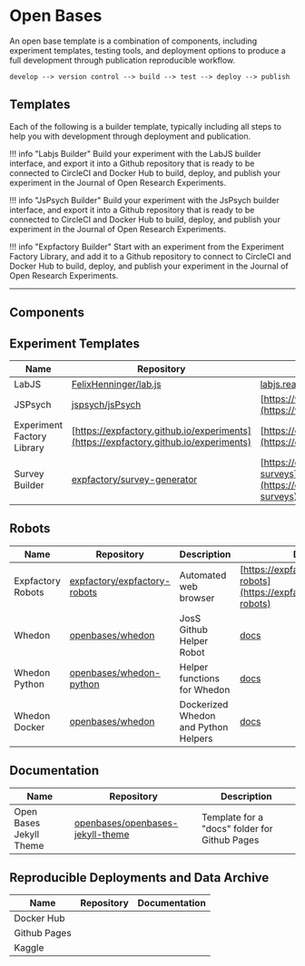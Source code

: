 # Open Bases

An open base template is a combination of components, including experiment
templates, testing tools, and deployment options to produce a full development
through publication reproducible workflow.

```
develop --> version control --> build --> test --> deploy --> publish
```

## Templates

Each of the following is a builder template, typically including all steps to
help you with development through deployment and publication.


!!! info "Labjs Builder"
    Build your experiment with the LabJS builder interface, and export it into a Github 
    repository that is ready to be connected to CircleCI and Docker Hub to build, deploy, 
    and publish your experiment in the Journal of Open Research Experiments.

!!! info "JsPsych Builder"
    Build your experiment with the JsPsych builder interface, and export it into a Github 
    repository that is ready to be connected to CircleCI and Docker Hub to build, deploy, 
    and publish your experiment in the Journal of Open Research Experiments.

!!! info "Expfactory Builder"
    Start with an experiment from the Experiment Factory Library, and add it to a Github
    repository to connect to CircleCI and Docker Hub to build, deploy, 
    and publish your experiment in the Journal of Open Research Experiments.

<hr>

## Components

## Experiment Templates

| Name  | Repository | Documentation |
| ----- | -----------|---------------|
| LabJS | [FelixHenninger/lab.js](https://github.com/FelixHenninger/lab.js)  | [labjs.readthedocs.io](https://labjs.readthedocs.io) |
| JSPsych |[jspsych/jsPsych](https://github.com/jspsych/jsPsych)  | [https://www.jspsych.org/](https://www.jspsych.org/) |
| Experiment Factory Library | [https://expfactory.github.io/experiments](https://expfactory.github.io/experiments) | [https://expfactory.github.io/generate](https://expfactory.github.io/generate) |
| Survey Builder | [expfactory/survey-generator](https://github.com/expfactory/survey-generator) | [https://expfactory.github.io/integration-surveys](https://expfactory.github.io/integration-surveys) |

## Robots

| Name  | Repository | Description | Documentation |
| ----- | -----------|-------------|---------------|
| Expfactory Robots | [expfactory/expfactory-robots](https://github.com/expfactory/expfactory-robots) | Automated web browser | [https://expfactory.github.io/integration-robots](https://expfactory.github.io/integration-robots) |
| Whedon | [openbases/whedon](https://www.github.com/openbases/whedon) | JosS Github Helper Robot | [docs](https://www.github.com/openbases/whedon) |
| Whedon Python | [openbases/whedon-python](https://www.github.com/openbases/whedon-python) | Helper functions for Whedon | [docs](https://openbases.github.io/whedon-python/) |
| Whedon Docker | [openbases/whedon](https://www.github.com/openbases/whedon) | Dockerized Whedon and Python Helpers | [docs](https://www.github.com/openbases/whedon) |


## Documentation

| Name  | Repository | Description |
| ----- | -----------|-------------|
| Open Bases Jekyll Theme | [openbases/openbases-jekyll-theme](https://github.com/openbases/openbases-jekyll-theme) | Template for a "docs" folder for Github Pages |


## Reproducible Deployments and Data Archive

| Name  | Repository | Documentation |
| ----- | -----------|---------------|
| Docker Hub ||  |
| Github Pages |  |  |
| Kaggle |  |  |


